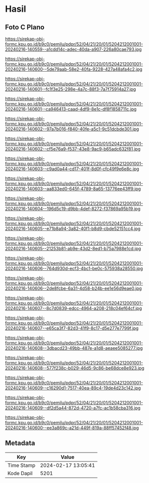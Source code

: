 # Hasil

## Foto C Plano

https://sirekap-obj-formc.kpu.go.id/b9c0/pemilu/pdpr/52/04/21/20/01/5204212001001-20240216-140559--a1cdd14c-adec-40da-a907-226a80cae793.jpg

https://sirekap-obj-formc.kpu.go.id/b9c0/pemilu/pdpr/52/04/21/20/01/5204212001001-20240216-140600--5de79aab-58e2-40fa-9228-427a48afa4c2.jpg

https://sirekap-obj-formc.kpu.go.id/b9c0/pemilu/pdpr/52/04/21/20/01/5204212001001-20240216-140601--fc1f3e25-298e-4a7c-88f3-7a7f75914a27.jpg

https://sirekap-obj-formc.kpu.go.id/b9c0/pemilu/pdpr/52/04/21/20/01/5204212001001-20240216-140601--ca946413-caad-4df9-8e1c-df8f1858711c.jpg

https://sirekap-obj-formc.kpu.go.id/b9c0/pemilu/pdpr/52/04/21/20/01/5204212001001-20240216-140602--97a7b016-f840-40fe-a5c1-9c51dcbde301.jpg

https://sirekap-obj-formc.kpu.go.id/b9c0/pemilu/pdpr/52/04/21/20/01/5204212001001-20240216-140602--cf5e76a9-f537-43e8-9ac9-b65adc632f81.jpg

https://sirekap-obj-formc.kpu.go.id/b9c0/pemilu/pdpr/52/04/21/20/01/5204212001001-20240216-140603--c9ad0a44-cd17-401f-8d0f-cfc49f9e6e8c.jpg

https://sirekap-obj-formc.kpu.go.id/b9c0/pemilu/pdpr/52/04/21/20/01/5204212001001-20240216-140603--aa833ed0-645f-4789-8a65-13776ee43ff9.jpg

https://sirekap-obj-formc.kpu.go.id/b9c0/pemilu/pdpr/52/04/21/20/01/5204212001001-20240216-140604--196d5c19-d9bb-4def-8272-f37869a95b19.jpg

https://sirekap-obj-formc.kpu.go.id/b9c0/pemilu/pdpr/52/04/21/20/01/5204212001001-20240216-140605--e71b8a94-3a82-40f1-b8d9-cbde52151cc4.jpg

https://sirekap-obj-formc.kpu.go.id/b9c0/pemilu/pdpr/52/04/21/20/01/5204212001001-20240216-140605--21253b81-ab9e-43d2-8ed1-b75a7988e1cd.jpg

https://sirekap-obj-formc.kpu.go.id/b9c0/pemilu/pdpr/52/04/21/20/01/5204212001001-20240216-140606--764d930d-ecf3-4bc1-be0c-575938a28550.jpg

https://sirekap-obj-formc.kpu.go.id/b9c0/pemilu/pdpr/52/04/21/20/01/5204212001001-20240216-140606--2de8fcbe-6a31-4d58-b24b-ee1e56d9eae0.jpg

https://sirekap-obj-formc.kpu.go.id/b9c0/pemilu/pdpr/52/04/21/20/01/5204212001001-20240216-140607--8c7d0839-edcc-4964-a208-218c04ef64cf.jpg

https://sirekap-obj-formc.kpu.go.id/b9c0/pemilu/pdpr/52/04/21/20/01/5204212001001-20240216-140607--e65ca3f7-82d3-41f9-8c17-d5e277e7799f.jpg

https://sirekap-obj-formc.kpu.go.id/b9c0/pemilu/pdpr/52/04/21/20/01/5204212001001-20240216-140608--3dbacd23-49bb-487e-a1d8-aeaee5085277.jpg

https://sirekap-obj-formc.kpu.go.id/b9c0/pemilu/pdpr/52/04/21/20/01/5204212001001-20240216-140608--577f238c-b029-46d5-9c86-be68dce8e923.jpg

https://sirekap-obj-formc.kpu.go.id/b9c0/pemilu/pdpr/52/04/21/20/01/5204212001001-20240216-140609--c16290d1-7517-40ea-89c4-19de4d23c142.jpg

https://sirekap-obj-formc.kpu.go.id/b9c0/pemilu/pdpr/52/04/21/20/01/5204212001001-20240216-140609--df2d5a44-872d-4720-a7fc-ac1b58cba316.jpg

https://sirekap-obj-formc.kpu.go.id/b9c0/pemilu/pdpr/52/04/21/20/01/5204212001001-20240216-140600--ee3a869c-a21d-449f-819a-88ff57452f48.jpg


## Metadata

| Key        | Value               |
| ---------- | ------------------- |
| Time Stamp | 2024-02-17 13:05:41 |
| Kode Dapil | 5201                |



